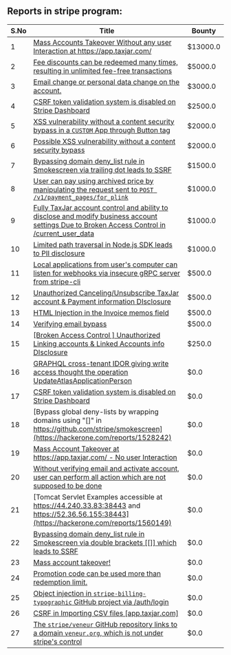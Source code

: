 ## Reports in stripe program:
| S.No | Title | Bounty |
| ---- | ----- | ------ |
| 1 | [Mass Accounts Takeover Without any user Interaction  at https://app.taxjar.com/ ](https://hackerone.com/reports/1685970) | $13000.0 |
| 2 | [Fee discounts can be redeemed many times, resulting in unlimited fee-free transactions](https://hackerone.com/reports/1849626) | $5000.0 |
| 3 | [Email change or personal data change on the account.](https://hackerone.com/reports/1250037) | $3000.0 |
| 4 | [CSRF token validation system is disabled on Stripe Dashboard](https://hackerone.com/reports/1493437) | $2500.0 |
| 5 | [XSS vulnerability without a content security bypass in a `CUSTOM` App through Button tag](https://hackerone.com/reports/1823216) | $2000.0 |
| 6 | [Possible XSS vulnerability without a content security bypass](https://hackerone.com/reports/1804177) | $2000.0 |
| 7 | [Bypassing domain deny_list rule in Smokescreen via trailing dot leads to SSRF](https://hackerone.com/reports/1410214) | $1500.0 |
| 8 | [User can pay using archived price by manipulating the request sent to `POST /v1/payment_pages/for_plink`](https://hackerone.com/reports/1328278) | $1000.0 |
| 9 | [Fully TaxJar account control and ability to disclose and modify business account settings Due to Broken Access Control in /current_user_data](https://hackerone.com/reports/1677541) | $1000.0 |
| 10 | [Limited path traversal in Node.js SDK leads to PII disclosure](https://hackerone.com/reports/1575014) | $1000.0 |
| 11 | [Local applications from user's computer can listen for webhooks via insecure gRPC server from stripe-cli](https://hackerone.com/reports/1369191) | $500.0 |
| 12 | [Unauthorized Canceling/Unsubscribe TaxJar account & Payment information DIsclosure](https://hackerone.com/reports/1679124) | $500.0 |
| 13 | [HTML Injection in the Invoice memos field](https://hackerone.com/reports/1257767) | $500.0 |
| 14 | [Verifying email bypass](https://hackerone.com/reports/1121896) | $500.0 |
| 15 | [[Broken Access Control ] Unauthorized Linking accounts & Linked Accounts info DIsclosure](https://hackerone.com/reports/1672614) | $250.0 |
| 16 | [GRAPHQL cross-tenant IDOR giving write access thought the operation UpdateAtlasApplicationPerson](https://hackerone.com/reports/1066203) | $0.0 |
| 17 | [CSRF token validation system is disabled on Stripe Dashboard](https://hackerone.com/reports/1483327) | $0.0 |
| 18 | [Bypass global deny-lists by wrapping domains using "[]" in https://github.com/stripe/smokescreen](https://hackerone.com/reports/1528242) | $0.0 |
| 19 | [Mass Account Takeover at https://app.taxjar.com/ - No user Interaction](https://hackerone.com/reports/1581240) | $0.0 |
| 20 | [Without verifying email and activate account, user can perform all action which are not supposed to be done](https://hackerone.com/reports/1272305) | $0.0 |
| 21 | [Tomcat Servlet Examples accessible at https://44.240.33.83:38443 and https://52.36.56.155:38443](https://hackerone.com/reports/1560149) | $0.0 |
| 22 | [Bypassing domain deny_list rule in Smokescreen via double brackets [[]] which leads to SSRF](https://hackerone.com/reports/1580495) | $0.0 |
| 23 | [Mass account takeover!](https://hackerone.com/reports/1634165) | $0.0 |
| 24 | [Promotion code can be used more than redemption limit.](https://hackerone.com/reports/1717650) | $0.0 |
| 25 | [Object injection in `stripe-billing-typographic` GitHub project via /auth/login ](https://hackerone.com/reports/1183335) | $0.0 |
| 26 | [CSRF in Importing CSV files [app.taxjar.com]](https://hackerone.com/reports/1637761) | $0.0 |
| 27 | [The `stripe/veneur` GitHub repository links to a domain `veneur.org`, which is not under stripe's control](https://hackerone.com/reports/2011298) | $0.0 |